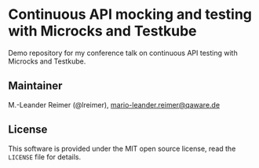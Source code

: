 # Continuous API mocking and testing with Microcks and Testkube

Demo repository for my conference talk on continuous API testing with Microcks and Testkube.

## Maintainer

M.-Leander Reimer (@lreimer), <mario-leander.reimer@qaware.de>

## License

This software is provided under the MIT open source license, read
the `LICENSE` file for details.
